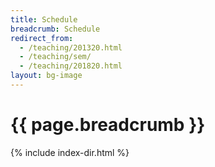 ```yaml
---
title: Schedule
breadcrumb: Schedule
redirect_from:
  - /teaching/201320.html
  - /teaching/sem/
  - /teaching/201820.html
layout: bg-image
---
```

# {{ page.breadcrumb }}

{% include index-dir.html %}

<script>
let cu = new URL(document.location)
const params = new URLSearchParams(location.search)
let typ = params.get("type")
// let asgn = params.get("asgn")
// get current semester
let today = new Date();
let sem = 0;
if (typ) {
  switch (today.getMonth())
  {
    case 0:
    case 1:
    case 2:
    case 3:
      sem = 10;
      break;
    case 4:
    case 5:
    case 6:
    case 7:
      sem = 20;
      break;
    case 8:
    case 9:
    case 10:
    case 11:
      sem = 30;
  }
  let semid = today.getFullYear().toString() + sem.toString();
  console.log(typ)
  let cu_str = cu.origin + cu.pathname
  if (typ == 'current') {
    let cu_str = cu.origin + cu.pathname + semid + '.html'
    window.location.replace(cu_str)
  }
}
